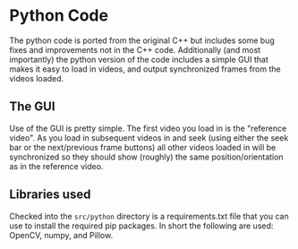 # Python Code

The python code is ported from the original C++ but includes some bug fixes and improvements not in the C++ code. Additionally (and most importantly) the python version of the code includes a simple GUI that makes it easy to load in videos, and output synchronized frames from the videos loaded.

## The GUI
Use of the GUI is pretty simple. The first video you load in is the "reference video". As you load in subsequent videos in and seek (using either the seek bar or the next/previous frame buttons) all other videos loaded in will be synchronized so they should show (roughly) the same position/orientation as in the reference video.

## Libraries used
Checked into the `src/python` directory is a requirements.txt file that you can use to install the required pip packages. In short the following are used: OpenCV, numpy, and Pillow. 

